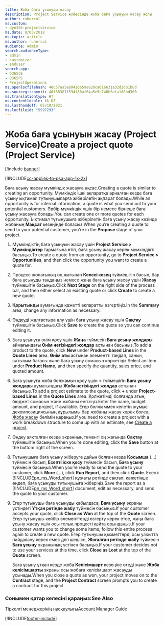 ```yaml
---
title: Жоба баға ұсынуды жасау
description: Project Service жүйесінде жоба баға ұсынуын жасау жолы
author: ruhercul
ms.custom:
- dyn365-projectservice
ms.date: 8/03/2018
ms.topic: article
ms.author: ruhercul
audience: Admin
search.audienceType:
- admin
- customizer
- enduser
search.app:
- D365CE
- D365PS
- ProjectOperations
ms.openlocfilehash: 40c57aa5e80416659e620ca016631a32d2d81b8d
ms.sourcegitcommit: 40f68387f594180af64a5e5c748b6efa188bd300
ms.translationtype: HT
ms.contentlocale: kk-KZ
ms.lasthandoff: 05/10/2021
ms.locfileid: "5997293"
---
```

# <a name="create-a-project-quote-project-service"></a><span data-ttu-id="5925f-103">Жоба баға ұсынуын жасау (Project Service)</span><span class="sxs-lookup"><span data-stu-id="5925f-103">Create a project quote (Project Service)</span></span>

[!include [banner](../includes/psa-now-project-operations.md)]

[!INCLUDE[cc-applies-to-psa-app-1x-2x](../includes/cc-applies-to-psa-app-1x-2x.md)]

<span data-ttu-id="5925f-104">Баға ұсыну жасау мүмкіндік жасауға ұқсас.</span><span class="sxs-lookup"><span data-stu-id="5925f-104">Creating a quote is similar to creating an opportunity.</span></span> <span data-ttu-id="5925f-105">Мүмкіндік ішкі ақпаратқа арналған кезде баға ұсыну ықтимал тұтынушыларға жіберілетін ақпарат болады.</span><span class="sxs-lookup"><span data-stu-id="5925f-105">While an opportunity is for internal information, a quote is what you send out to your potential customers.</span></span> <span data-ttu-id="5925f-106">Әрбір мүмкіндік үшін бір немесе бірнеше баға ұсыну жасауға болады.</span><span class="sxs-lookup"><span data-stu-id="5925f-106">You can create one or more quotes for each opportunity.</span></span> <span data-ttu-id="5925f-107">Ықтимал тұтынушыға жіберілетін баға ұсыну жасау кезінде жобаның **Мақсат** кезеңінде боласыз.</span><span class="sxs-lookup"><span data-stu-id="5925f-107">When you’re creating a quote to send to your potential customer, you’re in the **Propose** stage of your project.</span></span>  
  
1. <span data-ttu-id="5925f-108">Мүмкіндіктің баға ұсынуын жасау үшін **Project Service > Мүмкіндіктер** тармағына өтіп, баға ұсыну жасау керек мүмкіндікті басыңыз.</span><span class="sxs-lookup"><span data-stu-id="5925f-108">To create a quote from an opportunity, go to **Project Service > Opportunities**, and then click the opportunity you want to create a quote for.</span></span>  
  
2. <span data-ttu-id="5925f-109">Процесс жолағының оң жағынан **Келесі кезең** түймешігін басып, бар баға ұсынуды таңдаңыз немесе жаңа баға ұсыну жасау үшін **Жасау** түймешігін басыңыз.</span><span class="sxs-lookup"><span data-stu-id="5925f-109">Click **Next Stage** on the right side of the process bar, and then either select an existing quote or click **Create** to create a new quote.</span></span>  
  
3. <span data-ttu-id="5925f-110">**Қорытынды** аумағында қажетті ақпаратты өзгертіңіз.</span><span class="sxs-lookup"><span data-stu-id="5925f-110">In the **Summary** area, change any information as necessary.</span></span>  
  
4. <span data-ttu-id="5925f-111">Өңдеуді жалғастыра алу үшін баға ұсыну жасау үшін **Сақтау** түймешігін басыңыз.</span><span class="sxs-lookup"><span data-stu-id="5925f-111">Click **Save** to create the quote so you can continue editing it.</span></span>  
  
5. <span data-ttu-id="5925f-112">Баға ұсынуға өнім қосу үшін **Жаңа** түймесін **Баға ұсыну жолдары** аймағындағы **Өнім негізіндегі жолдар** астынан басыңыз.</span><span class="sxs-lookup"><span data-stu-id="5925f-112">To add a product to the quote, click **New** under **Product-based Lines** in the **Quote Lines** area.</span></span> <span data-ttu-id="5925f-113">**Өнім аты** астынан элементті таңдап, санын, сатылым бағасы және баға ұсыну сомасын көрсетіңіз.</span><span class="sxs-lookup"><span data-stu-id="5925f-113">Select an item under **Product Name**, and then specify the quantity, sales price, and quoted amount.</span></span>  
  
6. <span data-ttu-id="5925f-114">Баға ұсынуға жоба болжамын қосу үшін **+** түймешігін **Баға ұсыну жолдары** аумағындағы **Жоба негізіндегі жолдар** астынан басыңыз.</span><span class="sxs-lookup"><span data-stu-id="5925f-114">To add a project estimate to the quote, click **+** under **Project-based Lines** in the **Quote Lines** area.</span></span> <span data-ttu-id="5925f-115">Қолжетімді болғанда атын, бюджет сомасын және жобаны енгізіңіз.</span><span class="sxs-lookup"><span data-stu-id="5925f-115">Enter the name, budget amount, and project, if available.</span></span> <span data-ttu-id="5925f-116">Егер болжаммен келетін жұмыс декомпозициясының құрылымы бар жобаны жасау керек болса,  [Жоба жасау](../psa/create-project.md) бөлімін қараңыз.</span><span class="sxs-lookup"><span data-stu-id="5925f-116">If you need to create a project with a work breakdown structure to come up with an estimate, see [Create a project](../psa/create-project.md).</span></span>  
  
7. <span data-ttu-id="5925f-117">Өңдеу аяқталған кезде экранның төменгі оң жағында **Сақтау** түймешігін басыңыз.</span><span class="sxs-lookup"><span data-stu-id="5925f-117">When you’re done editing, click the **Save** button at the bottom right of the screen.</span></span>  
  
8. <span data-ttu-id="5925f-118">Тұтынушыға баға ұсыну жіберуге дайын болған кезде **Қосымша** (…) түймесін басып, **Есепті іске қосу** түймесін басып, **Баға ұсыну** түймесін басыңыз.</span><span class="sxs-lookup"><span data-stu-id="5925f-118">When you’re ready to send the quote to your customer, click **More** (…), click **Run Report**, and then click **Quote**.</span></span> <span data-ttu-id="5925f-119">Есепті [!INCLUDE[pn_ms_Word_short](../includes/pn-ms-word-short.md)] құжаты ретінде сақтап, қажетінше өңдеп, баға ұсынуды тұтынушыға жіберіңіз.</span><span class="sxs-lookup"><span data-stu-id="5925f-119">Save the report as a [!INCLUDE[pn_ms_Word_short](../includes/pn-ms-word-short.md)] document, edit as necessary, and send the quote to your customer.</span></span>  
  
9. <span data-ttu-id="5925f-120">Егер тұтынушы баға ұсынуды қабылдаса, **Баға ұсыну** экраны үстіндегі **Ұтқан ретінде жабу** түймесін басыңыз.</span><span class="sxs-lookup"><span data-stu-id="5925f-120">If your customer accepts your quote, click **Close as Won** at the top of the **Quote** screen.</span></span> <span data-ttu-id="5925f-121">Егер тұтынушы кейбір элементтерді өзгерту керек етсе, жаңа баға ұсыну жасау үшін осы толық процесті қайта орындаңыз.</span><span class="sxs-lookup"><span data-stu-id="5925f-121">If your customer wants you to change some items, follow this entire process again to create a new quote.</span></span> <span data-ttu-id="5925f-122">Егер тұтынушы қызметтерді осы уақытта пайдалану керек емес деп шешісе, **Жоғалған ретінде жабу** түймесін **Баға ұсыну** экранының үстінен басыңыз.</span><span class="sxs-lookup"><span data-stu-id="5925f-122">If your customer decides not to use your services at this time, click **Close as Lost** at the top of the **Quote** screen.</span></span>  
  
   <span data-ttu-id="5925f-123">Баға ұсыну ұтқан кезде жоба **Келісімшарт** кезеңіне өтеді және **Жоба келісімшарты** экраны осы жобаға келісімшарт жасауды ұсынады.</span><span class="sxs-lookup"><span data-stu-id="5925f-123">When you close a quote as won, your project moves on to the **Contract** stage, and the **Project Contract** screen prompts you to create a contract for this project.</span></span>  
  
### <a name="see-also"></a><span data-ttu-id="5925f-124">Сонымен қатар келесіні қараңыз:</span><span class="sxs-lookup"><span data-stu-id="5925f-124">See Also</span></span>  
 [<span data-ttu-id="5925f-125">Тіркелгі менеджерінің нұсқаулығы</span><span class="sxs-lookup"><span data-stu-id="5925f-125">Account Manager Guide</span></span>](../psa/account-manager-guide.md)


[!INCLUDE[footer-include](../includes/footer-banner.md)]